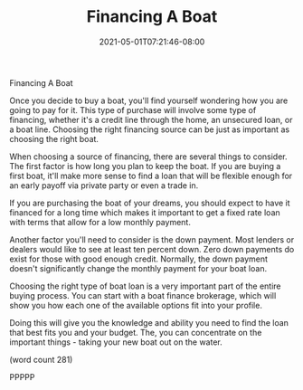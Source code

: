 ﻿---
title: "Financing A Boat"
date: 2021-05-01T07:21:46-08:00
description: "Buying A Boat Tips for Web Success"
featured_image: "/images/Buying A Boat.jpg"
tags: ["Buying A Boat"]
---

Financing A Boat

Once you decide to buy a boat, you'll find yourself
wondering how you are going to pay for it.  This 
type of purchase will involve some type of financing, 
whether it's a credit line through the home, an
unsecured loan, or a boat line.  Choosing the right
financing source can be just as important as 
choosing the right boat.

When choosing a source of financing, there are 
several things to consider.  The first factor is
how long you plan to keep the boat.  If you are 
buying a first boat, it'll make more sense to find
a loan that will be flexible enough for an early
payoff via private party or even a trade in.

If you are purchasing the boat of your dreams, you 
should expect to have it financed for a long time
which makes it important to get a fixed rate loan
with terms that allow for a low monthly payment.

Another factor you'll need to consider is the 
down payment.  Most lenders or dealers would like
to see at least ten percent down.  Zero down 
payments do exist for those with good enough
credit.  Normally, the down payment doesn't 
significantly change the monthly payment for your
boat loan.

Choosing the right type of boat loan is a very 
important part of the entire buying process.  You 
can start with a boat finance brokerage, which 
will show you how each one of the available options
fit into your profile.

Doing this will give you the knowledge and ability
you need to find the loan that best fits you and
your budget.  The, you can concentrate on the
important things - taking your new boat out on the
water.

(word count 281)

PPPPP
